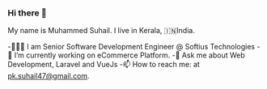 ### Hi there 👋

<!--
**suhailparad/suhailparad** is a ✨ _special_ ✨ repository because its `README.md` (this file) appears on your GitHub profile.

Here are some ideas to get you started:

- 🔭 I’m currently working on ...
- 🌱 I’m currently learning ...
- 👯 I’m looking to collaborate on ...
- 🤔 I’m looking for help with ...
- 💬 Ask me about ...
- 📫 How to reach me: ...
- 😄 Pronouns: ...
- ⚡ Fun fact: ...
-->

My name is Muhammed Suhail. I live in Kerala, 🇮🇳India.

-👨🏻‍💻 I am Senior Software Development Engineer @ Softius Technologies
-🔭 I’m currently working on eCommerce Platform.
-💬 Ask me about Web Development, Laravel and VueJs
-📫 How to reach me: at pk.suhail47@gmail.com.
